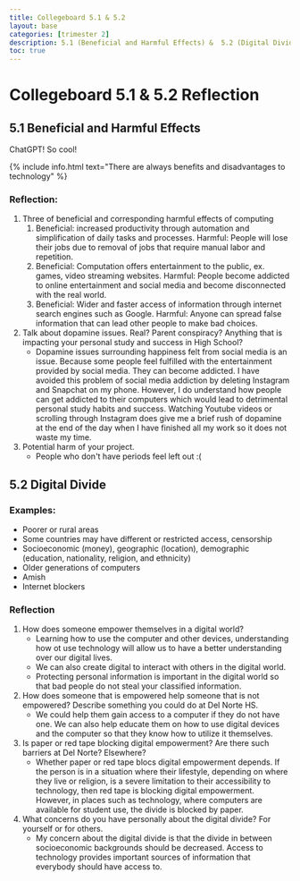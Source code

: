 ```yaml
---
title: Collegeboard 5.1 & 5.2
layout: base
categories: [trimester 2]
description: 5.1 (Beneficial and Harmful Effects) &  5.2 (Digital Divide)
toc: true
---
```


# Collegeboard 5.1 & 5.2 Reflection

## 5.1 Beneficial and Harmful Effects

ChatGPT! So cool!

{% include info.html text="There are always benefits and disadvantages to technology" %}

### Reflection: 

1. Three of beneficial and corresponding harmful effects of computing
    1. Beneficial: increased productivity through automation and simplification of daily tasks and processes.
    Harmful: People will lose their jobs due to removal of jobs that require manual labor and repetition.
    2. Beneficial: Computation offers entertainment to the public, ex. games, video streaming websites.
    Harmful: People become addicted to online entertainment and social media and become disconnected with the real world.
    3. Beneficial: Wider and faster access of information through internet search engines such as Google.
    Harmful: Anyone can spread false information that can lead other people to make bad choices. 
2. Talk about dopamine issues. Real? Parent conspiracy? Anything that is impacting your personal study and success in High School?
    - Dopamine issues surrounding happiness felt from social media is an issue. Because some people feel fulfilled with the entertainment provided by social media. They can become addicted. I have avoided this problem of social media addiction by deleting Instagram and Snapchat on my phone. However, I do understand how people can get addicted to their computers which would lead to detrimental personal study habits and success. Watching Youtube videos or scrolling through Instagram does give me a brief rush of dopamine at the end of the day when I have finished all my work so it does not waste my time.
3. Potential harm of your project.
    - People who don't have periods feel left out :(


## 5.2 Digital Divide

### Examples:

- Poorer or rural areas
- Some countries may have different or restricted access, censorship
- Socioeconomic (money), geographic (location), demographic (education, nationality, religion, and ethnicity)
- Older generations of computers
- Amish 
- Internet blockers


### Reflection

1. How does someone empower themselves in a digital world?
    - Learning how to use the computer and other devices, understanding how ot use technology will allow us to have a better understanding over our digital lives.
    - We can also create digital to interact with others in the digital world.
    - Protecting personal information is important in the digital world so that bad people do not steal your classified information.
2. How does someone that is empowered help someone that is not empowered? Describe something you could do at Del Norte HS.
    - We could help them gain access to a computer if they do not have one. We can also help educate them on how to use digital devices and the computer so that they know how to utilize it themselves.
3. Is paper or red tape blocking digital empowerment? Are there such barriers at Del Norte? Elsewhere?
    - Whether paper or red tape blocs digital empowerment depends. If the person is in a situation where their lifestyle, depending on where they live or religion, is a severe limitation to their accessibility to technology, then red tape is blocking digital empowerment. However, in places such as technology, where computers are available for student use, the divide is blocked by paper.
4. What concerns do you have personally about the digital divide?  For yourself or for others.
    - My concern about the digital divide is that the divide in between socioeconomic backgrounds should be decreased. Access to technology provides important sources of information that everybody should have access to.